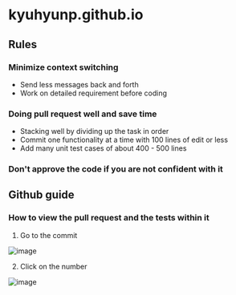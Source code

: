 # kyuhyunp.github.io

## Rules
### Minimize context switching
- Send less messages back and forth
- Work on detailed requirement before coding

### Doing pull request well and save time
- Stacking well by dividing up the task in order
- Commit one functionality at a time with 100 lines of edit or less
- Add many unit test cases of about 400 - 500 lines

### Don't approve the code if you are not confident with it

## Github guide

### How to view the pull request and the tests within it
1. Go to the commit

![image](https://github.com/user-attachments/assets/7a67a2f2-1390-43ca-b340-48f7ffb4b2dd)

2. Click on the number

![image](https://github.com/user-attachments/assets/1c2f53da-ff1f-4527-ab80-ed6822228b0a)
